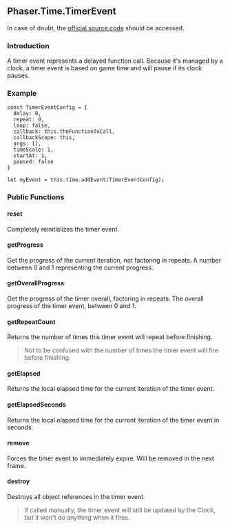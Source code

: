 ## Phaser.Time.TimerEvent

In case of doubt, the [official source code](https://github.com/photonstorm/phaser) should be accessed.

### Introduction

A timer event represents a delayed function call. Because it's managed by a clock,
a timer event is based on game time and will pause if its clock pauses.

### Example

```
const TimerEventConfig = {
  delay: 0,
  repeat: 0,
  loop: false,
  callback: this.theFunctionToCall,
  callbackScope: this,
  args: [],
  timeScale: 1,
  startAt: 1,
  paused: false
}

let myEvent = this.time.addEvent(TimerEventConfig);
```

### Public Functions

#### reset

Completely reinitializes the timer event.

#### getProgress

Get the progress of the current iteration, not factoring in repeats.
A number between 0 and 1 representing the current progress.

#### getOverallProgress

Get the progress of the timer overall, factoring in repeats.
The overall progress of the timer event, between 0 and 1.

#### getRepeatCount

Returns the number of times this timer event will repeat before finishing.

> Not to be confused with the number of times the timer event will fire before finishing.

#### getElapsed

Returns the local elapsed time for the current iteration of the timer event.

#### getElapsedSeconds

Returns the local elapsed time for the current iteration of the timer event in seconds.

#### remove

Forces the timer event to immediately expire. Will be removed in the next frame.

#### destroy

Destroys all object references in the timer event.

> If called manually, the timer event will still be updated by the Clock, but it won't do anything when it fires.
